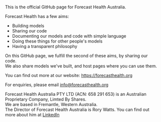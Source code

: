 This is the official GitHub page for Forecast Health Australia.

Forecast Health has a few aims:
- Building models
- Sharing our code
- Documenting our models and code with simple language
- Doing these things for other people's models
- Having a transparent philosophy

On this GitHub page, we fulfill the second of these aims, by sharing our code.  
We also share models we've built, and host pages where you can use them.

You can find out more at our website: https://forecasthealth.org

For enquiries, please email info@forecasthealth.org

Forecast Health Australia PTY LTD (ACN: 658 291 653) is an Australian Proprietary Company, Limted By Shares.  
We are based in Fremantle, Western Australia.  
The Director of Forecast Health Australia is Rory Watts. You can find out more about him at [LinkedIn](https://au.linkedin.com/in/rory-watts)  

